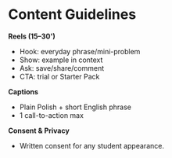 # Content Guidelines

**Reels (15–30')**
- Hook: everyday phrase/mini-problem
- Show: example in context
- Ask: save/share/comment
- CTA: trial or Starter Pack

**Captions**
- Plain Polish + short English phrase
- 1 call-to-action max

**Consent & Privacy**
- Written consent for any student appearance.
